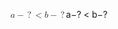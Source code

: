 <span class="katex"><span class="katex-mathml"><math xmlns="http://www.w3.org/1998/Math/MathML"><semantics><mrow><mi>a</mi><mo>−</mo><mo stretchy="false">?</mo><mo>&lt;</mo><mi>b</mi><mo>−</mo><mo stretchy="false">?</mo></mrow><annotation encoding="application/x-tex">a-?&lt;b-?</annotation></semantics></math></span><span class="katex-html" aria-hidden="true"><span class="base"><span class="strut" style="height:0.77777em;vertical-align:-0.08333em;"></span><span class="mord mathnormal">a</span><span class="mord">−</span><span class="mclose">?</span><span class="mspace" style="margin-right:0.2777777777777778em;"></span><span class="mrel">&lt;</span><span class="mspace" style="margin-right:0.2777777777777778em;"></span></span><span class="base"><span class="strut" style="height:0.77777em;vertical-align:-0.08333em;"></span><span class="mord mathnormal">b</span><span class="mord">−</span><span class="mclose">?</span></span></span></span>